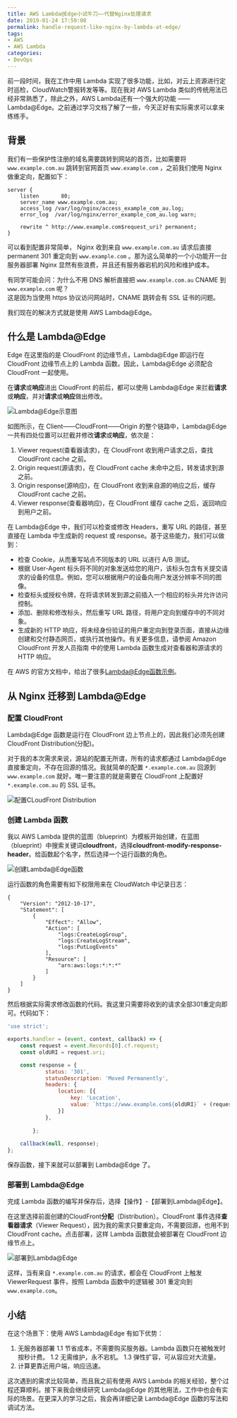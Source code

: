 ```yaml
---
title: AWS Lambda@Edge小试牛刀——代替Nginx处理请求
date: 2019-01-24 17:59:08
permalink: handle-request-like-nginx-by-lambda-at-edge/
tags:
- AWS
- AWS Lambda
categories:
- DevOps
---
```


前一段时间，我在工作中用 Lambda 实现了很多功能，比如，对云上资源进行定时巡检，CloudWatch警报转发等等。现在我对 AWS Lambda 类似的传统用法已经非常熟悉了，除此之外，AWS Lambda还有一个强大的功能 —— Lambda@Edge。之前通过学习文档了解了一些，今天正好有实际需求可以拿来练练手。
<!--more-->

## 背景

我们有一些保护性注册的域名需要跳转到网站的首页，比如需要将 `www.example.com.au` 跳转到官网首页 `www.example.com` ，之前我们使用 Nginx 做重定向，配置如下：
```
server {
    listen       80;
    server_name www.example.com.au;
    access_log /var/log/nginx/access_example_com_au.log;
    error_log  /var/log/nginx/error_example_com_au.log warn;

    rewrite ^ http://www.example.com$request_uri? permanent;
}
```

可以看到配置非常简单， Nginx 收到来自 `www.example.com.au` 请求后直接 permanent 301 重定向到 `www.example.com` 。那为这么简单的一个小功能开一台服务器部署 Nginx 显然有些浪费，并且还有服务器宕机的风险和维护成本。

有同学可能会问：为什么不用 DNS 解析直接把 `www.example.com.au` CNAME 到 `www.example.com` 呢？  
这是因为当使用 https 协议访问网站时，CNAME 跳转会有 SSL 证书的问题。

我们现在的解决方式就是使用 AWS Lambda@Edge。



## 什么是 Lambda@Edge

Edge 在这里指的是 CloudFront 的边缘节点，Lambda@Edge 即运行在 CloudFront 边缘节点上的 Lambda 函数。因此，Lambda@Edge 必须配合 CloudFront 一起使用。

在**请求**或**响应**进出 CloudFront 的前后，都可以使用 Lambda@Edge 来拦截**请求**或**响应**，并对**请求**或**响应**做出修改。

![Lambda@Edge示意图](https://docs.aws.amazon.com/zh_cn/lambda/latest/dg/images/cloudfront-events-that-trigger-lambda-functions.png)

如图所示，在 Client——CloudFront——Origin 的整个链路中，Lambda@Edge 一共有四处位置可以拦截并修改**请求**或**响应**，依次是：

1. Viewer request(查看器请求)，在 CloudFront 收到用户请求之后，查找 CloudFront cache 之前。
2. Origin request(源请求)，在 CloudFront cache 未命中之后，转发请求到源之前。
3. Origin response(源响应)，在 CloudFront 收到来自源的响应之后，缓存 CloudFront cache 之前。
4. Viewer response(查看器响应)，在 CloudFront 缓存 cache 之后，返回响应到用户之前。

在 Lambda@Edge 中，我们可以检查或修改 Headers，重写 URL 的路径，甚至直接在 Lambda 中生成新的 request 或 response。基于这些能力，我们可以做到：

- 检查 Cookie，从而重写站点不同版本的 URL 以进行 A/B 测试。
- 根据 User-Agent 标头将不同的对象发送给您的用户，该标头包含有关提交请求的设备的信息。例如，您可以根据用户的设备向用户发送分辨率不同的图像。
- 检查标头或授权令牌，在将请求转发到源之前插入一个相应的标头并允许访问控制。
- 添加、删除和修改标头，然后重写 URL 路径，将用户定向到缓存中的不同对象。
- 生成新的 HTTP 响应，将未经身份验证的用户重定向到登录页面，直接从边缘创建和交付静态网页，或执行其他操作。有关更多信息，请参阅 Amazon CloudFront 开发人员指南 中的使用 Lambda 函数生成对查看器和源请求的 HTTP 响应。

在 AWS 的官方文档中，给出了很多[Lambda@Edge函数示例](https://docs.aws.amazon.com/zh_cn/AmazonCloudFront/latest/DeveloperGuide/lambda-examples.html)。


## 从 Nginx 迁移到 Lambda@Edge

### 配置 CloudFront

Lambda@Edge 函数是运行在 CloudFront 边上节点上的，因此我们必须先创建 CloudFront Distribution(分配)。

对于我的本次需求来说，源站的配置无所谓，所有的请求都通过 Lambda@Edge 直接重定向，不存在回源的情况。我就简单的配置 `*.example.com.au` 回源到 `www.example.com` 就好。唯一要注意的就是需要在 CloudFront 上配置好 `*.example.com.au` 的 SSL 证书。

![配置CLoudFront Distribution](https://blog-1252856176.file.myqcloud.com/post/handle-request-like-nginx-by-lambda-at-edge/create-cloudfront-distribution.png)

### 创建 Lambda 函数

我以 AWS Lambda 提供的蓝图（blueprint）为模板开始创建，在蓝图（blueprint）中搜索关键词**cloudfront**，选择**cloudfront-modify-response-header**。给函数起个名字，然后选择一个运行函数的角色。

![创建Lambda@Edge函数](https://blog-1252856176.file.myqcloud.com/post/handle-request-like-nginx-by-lambda-at-edge/create-lambda-at-edge-by-blueprint.png)

运行函数的角色需要有如下权限用来在 CloudWatch 中记录日志：
```
{
    "Version": "2012-10-17",
    "Statement": [
        {
            "Effect": "Allow",
            "Action": [
                "logs:CreateLogGroup",
                "logs:CreateLogStream",
                "logs:PutLogEvents"
            ],
            "Resource": [
                "arn:aws:logs:*:*:*"
            ]
        }
    ]
}
```

然后根据实际需求修改函数的代码。我这里只需要将收到的请求全部301重定向即可。代码如下：
```javascript
'use strict';

exports.handler = (event, context, callback) => {
    const request = event.Records[0].cf.request;
    const oldURI = request.uri;

    const response = {
            status: '301',
            statusDescription: 'Moved Permanently',
            headers: {
                location: [{
                    key: 'Location',
                    value: `https://www.example.com${oldURI}` + (request.querystring?('?'+request.querystring):''),
                }]
            },
            
        };
    
    callback(null, response);
};

```

保存函数，接下来就可以部署到 Lambda@Edge 了。

### 部署到 Lambda@Edge

完成 Lambda 函数的编写并保存后，选择【操作】-【部署到Lambda@Edge】。

在这里选择前面创建的CloudFront**分配**（Distribution）。CloudFront 事件选择**查看器请求**（Viewer Request），因为我的需求只要重定向，不需要回源，也用不到 CloudFront cache。点击部署，这样 Lambda 函数就会被部署在 CloudFront 边缘节点上。

![部署到Lambda@Edge](https://blog-1252856176.file.myqcloud.com/post/handle-request-like-nginx-by-lambda-at-edge/deploy-lambda-at-edge.png)

这样，当有来自 `*.example.com.au` 的请求，都会在 CloudFront 上触发 ViewerRequest 事件，按照 Lambda 函数中的逻辑被 301 重定向到 `www.example.com`。

## 小结

在这个场景下：使用 AWS Lambda@Edge 有如下优势：
1. 无服务器部署
    1.1 节省成本，不需要购买服务器。Lambda 函数只在被触发时按秒计费。
    1.2 无需维护，永不宕机。
    1.3 弹性扩容，可从容应对大流量。
2. 计算更靠近用户端，响应迅速。

这次遇到的需求比较简单，而且我之前有使用 AWS Lambda 的相关经验，整个过程还算顺利。接下来我会继续研究 Lambda@Edge 的其他用法，工作中也会有实际的场景。在更深入的学习之后，我会再详细记录 Lambda@Edge 函数的写法和调试方法。



